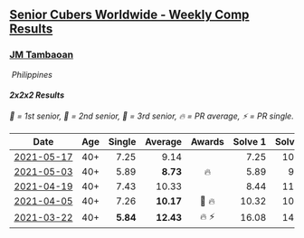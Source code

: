 <style>table {white-space: nowrap;}</style>
<link rel="stylesheet" type="text/css" href="/scw-comp/css/flags.css" />

## [Senior Cubers Worldwide - Weekly Comp Results](/scw-comp/results/)
### [JM Tambaoan](README.md)

<i class="flag flag-PH" />&nbsp;Philippines

#### 2x2x2 Results

<span style="white-space: nowrap;">🥇 = 1st senior</span>, <span style="white-space: nowrap;">🥈 = 2nd senior</span>, <span style="white-space: nowrap;">🥉 = 3rd senior</span>, <span style="white-space: nowrap;">🔥 = PR average</span>, <span style="white-space: nowrap;">⚡ = PR single</span>.

| Date | Age | Single | Average | Awards | Solve 1 | Solve 2 | Solve 3 | Solve 4 | Solve 5 | Video |
| :--: | :--: | --: | --: | :--: | --: | --: | --: | --: | --: | :-- |
| [2021-05-17](../../results/2021-05-17/222.md) | 40+ | 7.25 | 9.14 |  | 7.25 | 10.64 | 9.04 | 8.72 | 9.67 | [Desktop](https://www.facebook.com/events/294093895691078/permalink/301388311628303) / [Mobile](https://m.facebook.com/events/294093895691078?view=permalink&id=301388311628303) |
| [2021-05-03](../../results/2021-05-03/222.md) | 40+ | 5.89 | **8.73** | 🔥 | 5.89 | 9.66 | 6.69 | 14.02 | 9.85 | [Desktop](https://www.facebook.com/events/2542204919406396/permalink/2547749828851905) / [Mobile](https://m.facebook.com/events/2542204919406396?view=permalink&id=2547749828851905) |
| [2021-04-19](../../results/2021-04-19/222.md) | 40+ | 7.43 | 10.33 |  | 8.44 | 11.52 | 14.46 | 11.04 | 7.43 | [Desktop](https://www.facebook.com/events/195346665532379/permalink/199666801767032) / [Mobile](https://m.facebook.com/events/195346665532379?view=permalink&id=199666801767032) |
| [2021-04-05](../../results/2021-04-05/222.md) | 40+ | 7.26 | **10.17** | 🥉 🔥 | 10.32 | 10.59 | 12.72 | 7.26 | 9.61 | [Desktop](https://www.facebook.com/events/486157032419819/permalink/489554628746726) / [Mobile](https://m.facebook.com/events/486157032419819?view=permalink&id=489554628746726) |
| [2021-03-22](../../results/2021-03-22/222.md) | 40+ | **5.84** | **12.43** | 🔥 ⚡ | 16.08 | 14.28 | 11.75 | 11.27 | **5.84** | [Desktop](https://www.facebook.com/events/802754890451423/permalink/805360693524176) / [Mobile](https://m.facebook.com/events/802754890451423?view=permalink&id=805360693524176) |


<!-- Global site tag (gtag.js) - Google Analytics -->
<script async src="https://www.googletagmanager.com/gtag/js?id=UA-86348435-3"></script>
<script>window.dataLayer = window.dataLayer || []; function gtag() {dataLayer.push(arguments);} gtag('js', new Date()); gtag('config', 'UA-86348435-3');</script>

